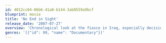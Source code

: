```yaml
---
id: 4012cc04-06b6-41a0-b144-3ab8559a9bcf
blueprint: movie
title: 'No End in Sight'
release_date: '2007-07-27'
overview: 'Chronological look at the fiasco in Iraq, especially decisions made in the spring of 2003 - and the backgrounds of those making decisions - immediately following the overthrow of Saddam: no occupation plan, an inadequate team to run the country, insufficient troops to keep order, and three edicts from the White House announced by Bremmer when he took over.'
genres: '[{"id": 99, "name": "Documentary"}]'
---
```

